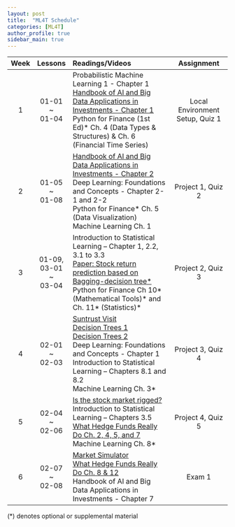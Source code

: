 ```yaml
---
layout: post
title:  "ML4T Schedule"
categories: [ML4T]
author_profile: true
sidebar_main: true
---
```


|Week|Lessons|Readings/Videos|Assignment|
|:--:|:-----:|:--------------|:--------:|
|1| 01-01<br> ~ <br>01-04 | Probabilistic Machine Learning 1 - Chapter 1 <br> [Handbook of AI and Big Data Applications in Investments - Chapter 1](melody11sung.github.io/handbook-of-AI-investments-ch1) <br> Python for Finance (1st Ed)* Ch. 4 (Data Types & Structures) & Ch. 6 (Financial Time Series) | Local Environment Setup, Quiz 1 |
|2| 01-05<br> ~ <br>01-08 | [Handbook of AI and Big Data Applications in Investments - Chapter 2](melody11sung.github.io/handbook-of-AI-investments-ch2) <br> Deep Learning: Foundations and Concepts - Chapter 2-1 and 2-2 <br> Python for Finance* Ch. 5 (Data Visualization) Machine Learning Ch. 1 | Project 1, Quiz 2 |
|3| 01-09,<br>03-01<br> ~ <br>03-04 | Introduction to Statistical Learning – Chapter 1, 2.2, 3.1 to 3.3 <br> [Paper: Stock return prediction based on Bagging-decision tree*](melody11sung.github.io/Stock-return-predictions-based-on-bagging-decision-tree) <br> Python for Finance Ch 10* (Mathematical Tools)* and Ch. 11* (Statistics)* | Project 2, Quiz 3 |
|4| 02-01<br> ~ <br>02-03 | [Suntrust Visit](https://www.youtube.com/watch?v=w3C-gly8bLE) <br> [Decision Trees 1](https://www.youtube.com/watch?v=OBWL4oLT7Uc) <br> [Decision Trees 2](https://www.youtube.com/watch?v=WVc3cjvDHhw) <br> Deep Learning: Foundations and Concepts - Chapter 1 <br> Introduction to Statistical Learning – Chapters 8.1 and 8.2 <Br> Machine Learning Ch. 3* | Project 3, Quiz 4 |
|5| 02-04<br> ~ <br>02-06 | [Is the stock market rigged?](https://youtu.be/DX9djYus9tY) <br> Introduction to Statistical Learning – Chapters 3.5 <br> [What Hedge Funds Really Do Ch. 2, 4, 5, and 7](melody11sung.github.io/hedge-funds-ch2) <br> Machine Learning Ch. 8* | Project 4, Quiz 5 |
|6| 02-07<br> ~ <br>02-08 | [Market Simulator](https://www.youtube.com/watch?v=1ysZptg2Ypk) <br> [What Hedge Funds Really Do Ch. 8 & 12](melody11sung.github.io/hedge-funds-cch8) <br> Handbook of AI and Big Data Applications in Investments - Chapter 7 | Exam 1 |

(*) denotes optional or supplemental material

